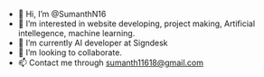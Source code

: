 - 👋 Hi, I’m @SumanthN16
- 👀 I’m interested in website developing, project making, Artificial intellegence, machine learning.
- 🌱 I’m currently AI developer at Signdesk
- 💞️ I’m looking to collaborate.
- 📫 Contact me through sumanth11618@gmail.com

<!---
SumanthN16/SumanthN16 is a ✨ special ✨ repository because its `README.md` (this file) appears on your GitHub profile.
You can click the Preview link to take a look at your changes.
--->

